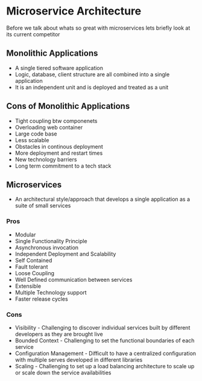 # Microservice Architecture

Before we talk about whats so great with microservices lets briefly look at its current competitor

## Monolithic Applications

- A single tiered software application
- Logic, database, client structure are all combined into a single application
- It is an independent unit and is deployed and treated as a unit

## Cons of Monolithic Applications

- Tight coupling btw componenets
- Overloading web container
- Large code base
- Less scalable
- Obstacles in continous deployment
- More deployment and restart times
- New technology barriers
- Long term commitment to a tech stack

## Microservices

- An architectural style/approach that develops a single application as a suite of small services

### Pros

- Modular
- Single Functionality Principle
- Asynchronous invocation
- Independent Deployment and Scalability
- Self Contained
- Fault tolerant
- Loose Coupling
- Well Defined communication between services
- Extensible
- Multiple Technology support
- Faster release cycles

### Cons

- Visibility - Challenging to discover individual services built by different developers as they are brought live
- Bounded Context - Challenging to set the functional boundaries of each service
- Configuration Management - Difficult to have a centralized configuration with multiple serves developed in different libraries
- Scaling - Challenging to set up a load balancing architecture to scale up or scale down the service availabilities
